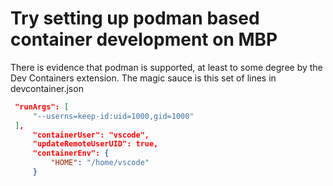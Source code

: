 # Try setting up podman based container development on MBP

There is evidence that podman is supported, at least to some degree by the Dev Containers extension.
The magic sauce is this set of lines in devcontainer.json 

```json
 "runArgs": [
     "--userns=keep-id:uid=1000,gid=1000"
 ],
     "containerUser": "vscode",
     "updateRemoteUserUID": true,
     "containerEnv": {
         "HOME": "/home/vscode"
     }
```
